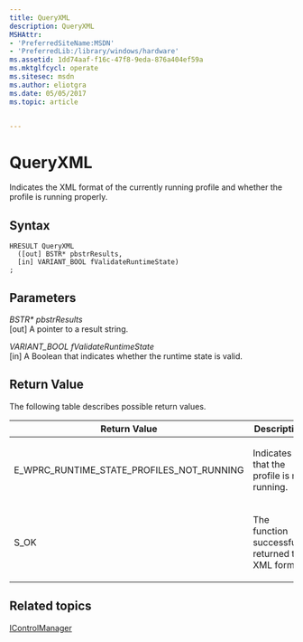 ```yaml
---
title: QueryXML
description: QueryXML
MSHAttr:
- 'PreferredSiteName:MSDN'
- 'PreferredLib:/library/windows/hardware'
ms.assetid: 1dd74aaf-f16c-47f8-9eda-876a404ef59a
ms.mktglfcycl: operate
ms.sitesec: msdn
ms.author: eliotgra
ms.date: 05/05/2017
ms.topic: article


---
```


# QueryXML


Indicates the XML format of the currently running profile and whether the profile is running properly.

## Syntax


```
HRESULT QueryXML
  ([out] BSTR* pbstrResults,
  [in] VARIANT_BOOL fValidateRuntimeState)
;
```

## Parameters


<a href="" id="bstr--pbstrresults"></a>*BSTR\* pbstrResults*  
\[out\] A pointer to a result string.

<a href="" id="variant-bool-fvalidateruntimestate"></a>*VARIANT\_BOOL fValidateRuntimeState*  
\[in\] A Boolean that indicates whether the runtime state is valid.

## Return Value


The following table describes possible return values.

<table>
<colgroup>
<col width="50%" />
<col width="50%" />
</colgroup>
<thead>
<tr class="header">
<th>Return Value</th>
<th>Description</th>
</tr>
</thead>
<tbody>
<tr class="odd">
<td><p>E_WPRC_RUNTIME_STATE_PROFILES_NOT_RUNNING</p></td>
<td><p>Indicates that the profile is not running.</p></td>
</tr>
<tr class="even">
<td><p>S_OK</p></td>
<td><p>The function successfully returned the XML format.</p></td>
</tr>
</tbody>
</table>

 

## Related topics


[IControlManager](icontrolmanager.md)

 

 







